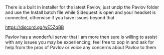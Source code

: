 There is a built in installer for the latest Pavlov, just unzip the Pavlov folder and use the Install batch file while Sidequest is open and your headset is connected, otherwise if you have issues beyond that

 https://discord.gg/wE5ZqBB

Pavlov has a wonderful server that i am more then sure is willing to assist with any issues you may be experiencing, feel free to pop in and ask for help from the pros of Pavlov or voice any concerns about Pavlov to them
